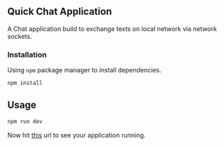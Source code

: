 ## Quick Chat Application

A Chat application build to exchange texts on local network via network sockets.

### Installation

Using `npm` package manager to install dependencies.
```bash
npm install
```

## Usage
```bash
npm run dev
```

Now hit [this](localhost:3000) url to see your application running.
